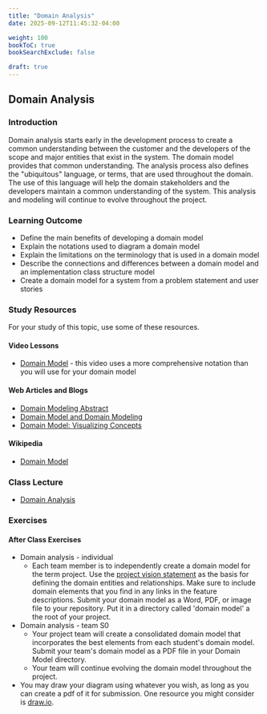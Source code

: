 ```yaml
---
title: "Domain Analysis"
date: 2025-09-12T11:45:32-04:00

weight: 100
bookToC: true
bookSearchExclude: false

draft: true
---
```


## Domain Analysis

### Introduction

Domain analysis starts early in the development process to create a common understanding between the customer and the developers of the scope and major entities that exist in the system. The domain model provides that common understanding. The analysis process also defines the "ubiquitous" language, or terms, that are used throughout the domain. The use of this language will help the domain stakeholders and the developers maintain a common understanding of the system. This analysis and modeling will continue to evolve throughout the project.

### Learning Outcome

* Define the main benefits of developing a domain model
* Explain the notations used to diagram a domain model
* Explain the limitations on the terminology that is used in a domain model
* Describe the connections and differences between a domain model and an implementation class structure model
* Create a domain model for a system from a problem statement and user stories

### Study Resources

For your study of this topic, use some of these resources.

#### Video Lessons

* [Domain Model](https://www.youtube.com/watch?v=kHCzG6okHos) - this video uses a more comprehensive notation than you will use for your domain model

#### Web Articles and Blogs

* [Domain Modeling Abstract](https://framework.scaledagile.com/domain-modeling/)
* [Domain Model and Domain Modeling](https://stg-tud.github.io/eise/WS11-EiSE-07-Domain_Modeling.pdf)
* [Domain Model: Visualizing Concepts](https://csis.pace.edu/~marchese/CS616/Lec5/se_l5a.htm)

#### Wikipedia

* [Domain Model](https://en.wikipedia.org/wiki/Domain_model)

### Class Lecture

* [Domain Analysis](/downloads/slides/domain-analysis.pptx)

### Exercises

#### After Class Exercises

* Domain analysis - individual
    * Each team member is to independently create a domain model for the term project. Use the [project vision statement](/docs/project/vision) as the basis for defining the domain entities and relationships. Make sure to include domain elements that you find in any links in the feature descriptions. Submit your domain model as a Word, PDF, or image file to your repository. Put it in a directory called 'domain model' a the root of your project.
* Domain analysis - team S0
    * Your project team will create a consolidated domain model that incorporates the best elements from each student's domain model. Submit your team's domain model as a PDF file in your Domain Model directory.
    * Your team will continue evolving the domain model throughout the project.
* You may draw your diagram using whatever you wish, as long as you can create a pdf of it for submission. One resource you might consider is [draw.io](https://www.drawio.com/).